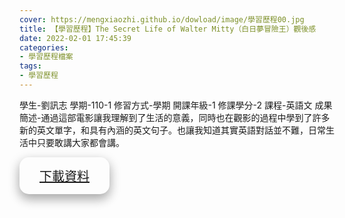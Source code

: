 ```yaml
---
cover: https://mengxiaozhi.github.io/dowload/image/學習歷程00.jpg
title: 【學習歷程】The Secret Life of Walter Mitty（白日夢冒險王）觀後感
date: 2022-02-01 17:45:39
categories:
- 學習歷程檔案
tags:
- 學習歷程
---
```

學生-劉訊志
學期-110-1
修習方式-學期
開課年級-1
修課學分-2
課程-英語文
成果簡述-通過這部電影讓我理解到了生活的意義，同時也在觀影的過程中學到了許多新的英文單字，和具有內涵的英文句子。也讓我知道其實英語對話並不難，日常生活中只要敢講大家都會講。

<p></p>
<div id="Dowload-button" style="
    border-radius:15px;
    bottom: 120px;
    background-color:fffff;
    border: none;
    color: white;
    padding: 15px 32px;
    text-align: center;
    text-decoration: none;
    display: inline-block;
    font-size: 20px;
    box-shadow: 0 8px 16px 0 rgba(0,0,0,0.2), 0 6px 20px 0 rgba(0,0,0,0.19);
    }">
<a href="https://mengxiaozhi.github.io/dowload/The_Secret_Life_of_Walter_Mitty觀後感.pdf">下載資料</a>
</div>
<p></p>